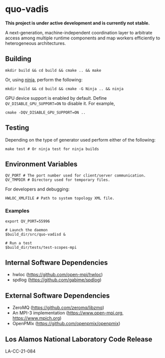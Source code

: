 # quo-vadis

**This project is under active development and is currently not stable.**

A next-generation, machine-independent coordination layer to arbitrate access
among multiple runtime components and map workers efficiently to heterogeneous
architectures.

## Building
```shell
mkdir build && cd build && cmake .. && make
```
Or, using [ninja](https://ninja-build.org/), perform the following:
```shell
mkdir build && cd build && cmake -G Ninja .. && ninja
```

GPU device support is enabled by default. Define `QV_DISABLE_GPU_SUPPORT=ON` to
disable it. For example,
```shell
cmake -DQV_DISABLE_GPU_SUPPORT=ON ..
```

## Testing
Depending on the type of generator used perform either of the following:
```shell
make test # Or ninja test for ninja builds
```

## Environment Variables
```shell
QV_PORT # The port number used for client/server communication.
QV_TMPDIR # Directory used for temporary files.
```

For developers and debugging:
```shell
HWLOC_XMLFILE # Path to system topology XML file.
```
### Examples

```shell
export QV_PORT=55996

# Launch the daemon
$build_dir/src/quo-vadisd &

# Run a test
$build_dir/tests/test-scopes-mpi
```

## Internal Software Dependencies
* hwloc (https://github.com/open-mpi/hwloc)
* spdlog (https://github.com/gabime/spdlog)

## External Software Dependencies
* ZeroMQ (https://github.com/zeromq/libzmq)
* An MPI-3 implementation (https://www.open-mpi.org, https://www.mpich.org)
* OpenPMIx (https://github.com/openpmix/openpmix)

## Los Alamos National Laboratory Code Release
LA-CC-21-084
